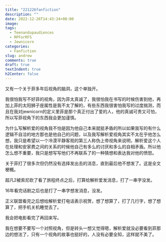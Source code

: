 ```yaml
---
title: "221226fanfiction"
description: ""
date: 2022-12-26T14:43:24+08:00
image: 
tags:
  - Teenandupaudiences
  - RPForRFS
  - Jewnicorn
categories:
  - Fanfiction
slug: andrew
comments: true
draft: true
textIndent: true
h2Center: false
---
```


又有一个关于菲多年后视角的脑洞，这个单独开。

我很怕我写不好菲的视角，因为菲太真诚了，我很怕我在书写的时候伤害到他，再加上菲的太阳狮子座属性是我不太了解的，有些东西我很害怕我写的过度揣测，而且在我对jewnicorn的定义里菲是那个真正付出了爱的人，他的真诚可贵又可怕，所以写菲视角下的东西我会更加谨慎。

为什么写解析爱的视角我不怕是因为他自己本来就挺矛盾的所以如果我写的有什么逻辑不自洽的地方那也是他自己的问题，以及我写解析爱视角其实不太在乎他怎么想，我只是希望以一个冷漠平静客观的第三人称伪上帝视角来说明，解析爱这个人在处理和安家费之间的关系的时候他自己有多么的讨厌和多么的自相矛盾。所以他怎么想不重要，我只是想写写他们不再联系了的一种猜想和表达我对他的愤怒。

关于菲打了很多次但仍然没有选择发出去的消息，直到最后他不想发了。这是全文梗概。

超凡2被索尼砍了看了旅程终点之后，打算给解析爱发消息，打了一串字没发。

16年看完话剧之后也是打了一串字想发消息，没发。

正义联盟看完之后想给解析爱打电话表示祝贺，想了想算了，打了几行字，想了想算了，把手机关机睡觉去了。

我会把电影看完了再回来写。

我在想要不要写一个对照视角，但是转头一想又觉得嗯，解析爱就没必要看到菲那边的想法了，只有一个视角的故事也挺好的，人没有必要全知，这样就不美了。